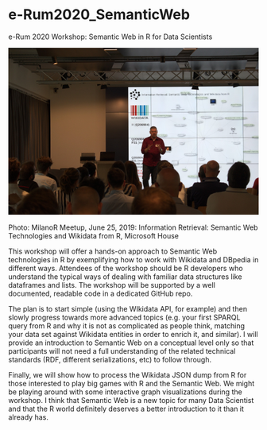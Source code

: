# e-Rum2020_SemanticWeb
e-Rum 2020 Workshop: Semantic Web in R for Data Scientists

![](_img/eRum2020.png)

Photo: MilanoR Meetup, June 25, 2019: Information Retrieval: Semantic Web Technologies and Wikidata from R, Microsoft House


This workshop will offer a hands-on approach to Semantic Web technologies in R by exemplifying how to work with Wikidata and DBpedia in different ways. Attendees of the workshop should be R developers who understand the typical ways of dealing with familiar data structures like dataframes and lists. The workshop will be supported by a well documented, readable code in a dedicated GitHub repo. 

The plan is to start simple (using the WIkidata API, for example) and then slowly progress towards more advanced topics (e.g. your first SPARQL query from R and why it is not as complicated as people think, matching your data set against Wikidata entities in order to enrich it, and similar). I will provide an introduction to Semantic Web on a conceptual level only so that participants will not need a full understanding of the related technical standards (RDF, different serializations, etc) to follow through. 

Finally, we will show how to process the Wikidata JSON dump from R for those interested to play big games with R and the Semantic Web. We might be playing around with some interactive graph visualizations during the workshop. I think that Semantic Web is a new topic for many Data Scientist and that the R world definitely deserves a better introduction to it than it already has. 
